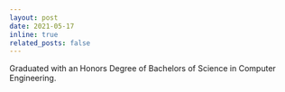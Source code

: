 ```yaml
---
layout: post
date: 2021-05-17
inline: true
related_posts: false
---
```


Graduated with an Honors Degree of Bachelors of Science in Computer Engineering.
